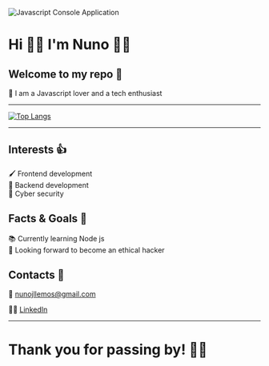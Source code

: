 ![Javascript Console Application](https://i.imgur.com/poOqYTF.png)

# Hi 👋🏻 I'm Nuno 👦🏻
## Welcome to my repo 💾
🤖 I am a Javascript lover and a tech enthusiast

***
[![Top Langs](https://github-readme-stats.vercel.app/api/top-langs/?username=nunojllemos&layout=compact&theme=dracula)](https://github.com/nunojllemos/github-readme-stats)
***

 ## Interests 👍

🖌️ Frontend development  
💾 Backend development  
🔐 Cyber security

## Facts & Goals 🎯

📚 Currently learning Node js  
💂 Looking forward to become an ethical hacker 

## Contacts 📣

📩 [nunojllemos@gmail.com](nunojllemos@gmail.com)

🤝🏻 [LinkedIn](https://www.linkedin.com/in/nunojllemos/)

***

# Thank you for passing by! 👋🏻
